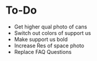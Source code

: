 # To-Do
- Get higher qual photo of cans
- Switch out colors of support us
- Make support us bold
- Increase Res of space photo
- Replace FAQ Questions
